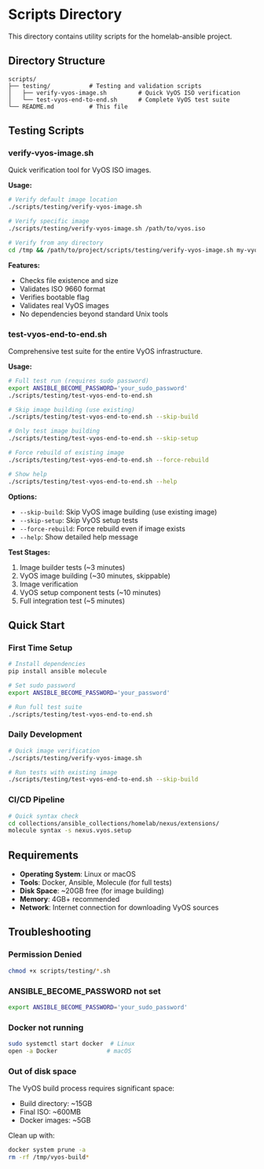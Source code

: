 # Scripts Directory

This directory contains utility scripts for the homelab-ansible project.

## Directory Structure

```
scripts/
├── testing/           # Testing and validation scripts
│   ├── verify-vyos-image.sh         # Quick VyOS ISO verification
│   └── test-vyos-end-to-end.sh      # Complete VyOS test suite
└── README.md          # This file
```

## Testing Scripts

### verify-vyos-image.sh

Quick verification tool for VyOS ISO images.

**Usage:**
```bash
# Verify default image location
./scripts/testing/verify-vyos-image.sh

# Verify specific image
./scripts/testing/verify-vyos-image.sh /path/to/vyos.iso

# Verify from any directory
cd /tmp && /path/to/project/scripts/testing/verify-vyos-image.sh my-vyos.iso
```

**Features:**
- Checks file existence and size
- Validates ISO 9660 format
- Verifies bootable flag
- Validates real VyOS images
- No dependencies beyond standard Unix tools

### test-vyos-end-to-end.sh

Comprehensive test suite for the entire VyOS infrastructure.

**Usage:**
```bash
# Full test run (requires sudo password)
export ANSIBLE_BECOME_PASSWORD='your_sudo_password'
./scripts/testing/test-vyos-end-to-end.sh

# Skip image building (use existing)
./scripts/testing/test-vyos-end-to-end.sh --skip-build

# Only test image building
./scripts/testing/test-vyos-end-to-end.sh --skip-setup

# Force rebuild of existing image
./scripts/testing/test-vyos-end-to-end.sh --force-rebuild

# Show help
./scripts/testing/test-vyos-end-to-end.sh --help
```

**Options:**
- `--skip-build`: Skip VyOS image building (use existing image)
- `--skip-setup`: Skip VyOS setup tests
- `--force-rebuild`: Force rebuild even if image exists
- `--help`: Show detailed help message

**Test Stages:**
1. Image builder tests (~3 minutes)
2. VyOS image building (~30 minutes, skippable)
3. Image verification
4. VyOS setup component tests (~10 minutes)
5. Full integration test (~5 minutes)

## Quick Start

### First Time Setup
```bash
# Install dependencies
pip install ansible molecule

# Set sudo password
export ANSIBLE_BECOME_PASSWORD='your_password'

# Run full test suite
./scripts/testing/test-vyos-end-to-end.sh
```

### Daily Development
```bash
# Quick image verification
./scripts/testing/verify-vyos-image.sh

# Run tests with existing image
./scripts/testing/test-vyos-end-to-end.sh --skip-build
```

### CI/CD Pipeline
```bash
# Quick syntax check
cd collections/ansible_collections/homelab/nexus/extensions/
molecule syntax -s nexus.vyos.setup
```

## Requirements

- **Operating System**: Linux or macOS
- **Tools**: Docker, Ansible, Molecule (for full tests)
- **Disk Space**: ~20GB free (for image building)
- **Memory**: 4GB+ recommended
- **Network**: Internet connection for downloading VyOS sources

## Troubleshooting

### Permission Denied
```bash
chmod +x scripts/testing/*.sh
```

### ANSIBLE_BECOME_PASSWORD not set
```bash
export ANSIBLE_BECOME_PASSWORD='your_sudo_password'
```

### Docker not running
```bash
sudo systemctl start docker  # Linux
open -a Docker              # macOS
```

### Out of disk space
The VyOS build process requires significant space:
- Build directory: ~15GB
- Final ISO: ~600MB
- Docker images: ~5GB

Clean up with:
```bash
docker system prune -a
rm -rf /tmp/vyos-build*
```